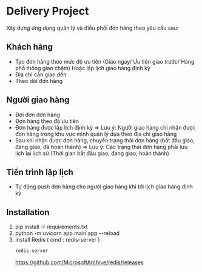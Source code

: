 # Delivery Project

Xây dựng ứng dụng quản lý và điều phối đơn hàng theo yêu cầu sau:

## Khách hàng

* Tạo đơn hàng theo mức độ ưu tiên (Giao ngay/ Ưu tiên giao trước/ Hàng phổ thông giao chậm) Hoặc lập lịch giao hàng định kỳ 
* Địa chỉ cần giao đến 
* Theo dõi đơn hàng 

## Người giao hàng

* Đợi đơn đơn hàng 
* Đơn hàng theo độ ưu tiên 
* Đơn hàng được lập lịch định kỳ 
=> Lưu ý: Người giao hàng chỉ nhận được đơn hàng trong khu vực mình quản lý dựa theo địa chỉ giao hàng
* Sau khi nhận được đơn hàng, chuyển trạng thái đơn hàng (bắt đầu giao, đang giao, đã hoàn thành)
=> Lưu ý: Các trạng thái đơn hàng phải lưu lịch lại lịch sử (Thời gian bắt đầu giao, đang giao, hoàn thành)

## Tiến trình lập lịch

* Tự động push đơn hàng cho người giao hàng khi tới lịch giao hàng định kỳ

## Installation
1. pip install -r requirements.txt
2. python -m uvicorn app.main:app --reload
3. Install Redis ( cmd : redis-server )
   ```cmd
   redis-server
   ```
    https://github.com/MicrosoftArchive/redis/releases